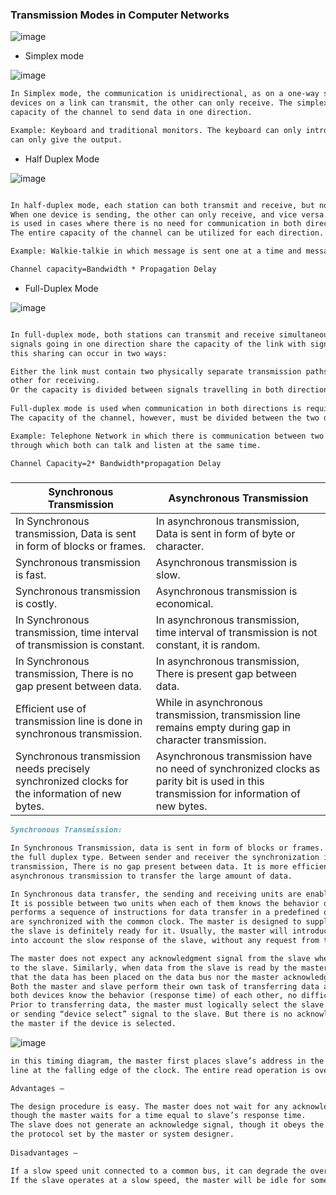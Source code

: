 ### Transmission Modes in Computer Networks
![image](https://user-images.githubusercontent.com/51910127/147335915-c7de6e8f-f744-40df-9f32-dc81bf35b347.png)

- Simplex mode

![image](https://user-images.githubusercontent.com/51910127/147336059-187e6069-ded8-49a3-a598-1c131cebd99f.png)

```md
In Simplex mode, the communication is unidirectional, as on a one-way street. Only one of the two
devices on a link can transmit, the other can only receive. The simplex mode can use the entire
capacity of the channel to send data in one direction. 

Example: Keyboard and traditional monitors. The keyboard can only introduce input, the monitor
can only give the output. 
```

- Half Duplex Mode

![image](https://user-images.githubusercontent.com/51910127/147336190-852caaaf-c514-405b-b69c-22290d30b84f.png)

```md

In half-duplex mode, each station can both transmit and receive, but not at the same time.
When one device is sending, the other can only receive, and vice versa. The half-duplex mode 
is used in cases where there is no need for communication in both directions at the same time. 
The entire capacity of the channel can be utilized for each direction. 

Example: Walkie-talkie in which message is sent one at a time and messages are sent in both directions. 

Channel capacity=Bandwidth * Propagation Delay
```

- Full-Duplex Mode

![image](https://user-images.githubusercontent.com/51910127/147336325-ca54a2d9-49aa-4736-8d42-9c6d3dbae470.png)

```md

In full-duplex mode, both stations can transmit and receive simultaneously. In full_duplex mode, 
signals going in one direction share the capacity of the link with signals going in another direction,
this sharing can occur in two ways: 

Either the link must contain two physically separate transmission paths, one for sending and the 
other for receiving.
Or the capacity is divided between signals travelling in both directions. 
 
Full-duplex mode is used when communication in both directions is required all the time.
The capacity of the channel, however, must be divided between the two directions. 

Example: Telephone Network in which there is communication between two persons by a telephone line,
through which both can talk and listen at the same time. 

Channel Capacity=2* Bandwidth*propagation Delay
```
### 
|Synchronous Transmission  |Asynchronous Transmission |
|--------|----------------|
|In Synchronous transmission, Data is sent in form of blocks or frames.      | In asynchronous transmission, Data is sent in form of byte or character.          |
| Synchronous transmission is fast.      | Asynchronous transmission is slow.          |
|Synchronous transmission is costly.     |Asynchronous transmission is economical.         |
|In Synchronous transmission, time interval of transmission is constant.      | In asynchronous transmission, time interval of transmission is not constant, it is random.      |
| In Synchronous transmission, There is no gap present between data.     | In asynchronous transmission, There is present gap between data.          |
|Efficient use of transmission line is done in synchronous transmission.     | While in asynchronous transmission, transmission line remains empty during gap in character transmission.          |
| Synchronous transmission needs precisely synchronized clocks for the information of new bytes.     | Asynchronous transmission have no need of synchronized clocks as parity bit is used in this transmission for information of new bytes.          |

```md
Synchronous Transmission:

In Synchronous Transmission, data is sent in form of blocks or frames. This transmission is
the full duplex type. Between sender and receiver the synchronization is compulsory. In Synchronous
transmission, There is no gap present between data. It is more efficient and more reliable than
asynchronous transmission to transfer the large amount of data.

In Synchronous data transfer, the sending and receiving units are enabled with same clock signal.
It is possible between two units when each of them knows the behavior of the other. The master
performs a sequence of instructions for data transfer in a predefined order. All these actions
are synchronized with the common clock. The master is designed to supply the data at a time when
the slave is definitely ready for it. Usually, the master will introduce sufficient delay to take
into account the slow response of the slave, without any request from the slave. 

The master does not expect any acknowledgment signal from the slave when data is sent by the master
to the slave. Similarly, when data from the slave is read by the master, neither the slave informs 
that the data has been placed on the data bus nor the master acknowledges that the data has been read.
Both the master and slave perform their own task of transferring data at a designed clock period. Since
both devices know the behavior (response time) of each other, no difficulty arises. 
Prior to transferring data, the master must logically select the slave either by sending slave’s address
or sending “device select” signal to the slave. But there is no acknowledgment signal from the slave to
the master if the device is selected. 
```
![image](https://user-images.githubusercontent.com/51910127/147337643-a4c933ba-edba-475f-aebe-aea88f5c16ca.png)

```md
in this timing diagram, the master first places slave’s address in the address bus and read signal in the control
line at the falling edge of the clock. The entire read operation is over in one clock period. 

Advantages –  

The design procedure is easy. The master does not wait for any acknowledges signal from the slave,
though the master waits for a time equal to slave’s response time.
The slave does not generate an acknowledge signal, though it obeys the timing rules as per
the protocol set by the master or system designer. 
 
Disadvantages –  

If a slow speed unit connected to a common bus, it can degrade the overall rate of transfer in the system.
If the slave operates at a slow speed, the master will be idle for some time during data transfer and vice versa. 
```
